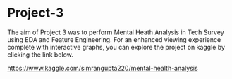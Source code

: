 # Project-3
The aim of Project 3 was to perform Mental Heath Analysis in Tech Survey using EDA and Feature Engineering.
For an enhanced viewing experience complete with interactive graphs, you can explore the project on
kaggle by clicking the link below.

https://www.kaggle.com/simrangupta220/mental-health-analysis
